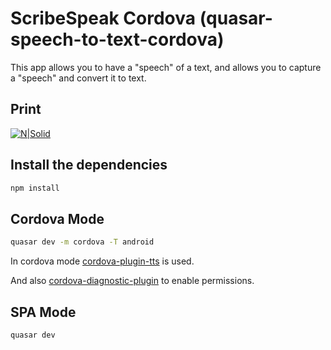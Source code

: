 # ScribeSpeak Cordova (quasar-speech-to-text-cordova)

This app allows you to have a "speech" of a text, and allows you to capture a "speech" and convert it to text.

## Print

[![N|Solid](https://github.com/patrickmonteiro/quasar-speech-to-text-cordova/blob/master/docs/print.PNG?raw=true)](https://github.com/patrickmonteiro/quasar-speech-to-text-cordova)

## Install the dependencies
```bash
npm install
```

## Cordova Mode
```bash
quasar dev -m cordova -T android
```
In cordova mode [cordova-plugin-tts](https://www.npmjs.com/package/cordova-plugin-tts) is used.

And also [cordova-diagnostic-plugin](https://github.com/dpa99c/cordova-diagnostic-plugin) to enable permissions.


## SPA Mode
```bash
quasar dev
```
